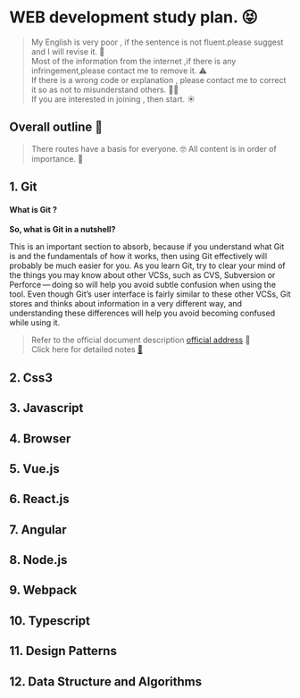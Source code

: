 # WEB development study plan. 😝

> My English is very poor , if the sentence is not fluent.please suggest and I will revise it. 🤱  
> Most of the information from the internet ,if there is any infringement,please contact me to remove it. ⚠️  
> If there is a wrong code or explanation , please contact me to correct it so as not to misunderstand others. 🧑‍🍳  
> If you are interested in joining , then start. ☀️  

## Overall outline 🎈

> There routes have a basis for everyone. 🤓
> All content is in order of importance. 📖

<h2>1. Git</h2>  
  <h4>What is Git ?</h4>
    <b>So, what is Git in a nutshell?</b><br/>
    <p>
        This is an important section to absorb, because if you understand what Git is and the fundamentals of how it works, then using Git effectively will probably be much easier for you. As you learn Git, try to clear your mind of the things you may know about other VCSs, such as CVS, Subversion or Perforce — doing so will help you avoid subtle confusion when using the tool. Even though Git’s user interface is fairly similar to these other VCSs, Git stores and thinks about information in a very different way, and understanding these differences will help you avoid becoming confused while using it.
    </p>

  > Refer to the official document description [official address](https://git-scm.com/book/en/v2/Getting-Started-What-is-Git%3F) 🔗  
  > Click here for detailed notes [🔗](./example/git/README.md)  
  
<h2>2.  Css3</h2>
<h2>3.  Javascript</h2>
<h2>4.  Browser</h2>
<h2>5.  Vue.js</h2>
<h2>6.  React.js</h2>
<h2>7.  Angular</h2>
<h2>8.  Node.js</h2>
<h2>9.  Webpack</h2>
<h2>10. Typescript</h2>
<h2>11. Design Patterns</h2>
<h2>12. Data Structure and Algorithms</h2>

